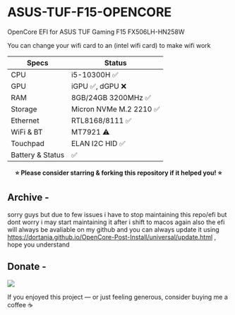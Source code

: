 # ASUS-TUF-F15-OPENCORE
OpenCore EFI for ASUS TUF Gaming F15 FX506LH-HN258W

You can change your wifi card to an (intel wifi card) to make wifi work
                    
Specs  | Status
------------- | -------------
CPU  | i5-10300H :white_check_mark:
GPU  | iGPU :white_check_mark:, dGPU :x:
RAM  | 8GB/24GB 3200MHz :white_check_mark: 
Storage  | Micron NVMe M.2 2210 :white_check_mark:
Ethernet  | RTL8168/8111 :white_check_mark:
WiFi & BT  | MT7921 :warning:
Touchpad  | ELAN I2C HID :white_check_mark:
Battery & Status | :white_check_mark:
<p align="center">
<b>⭐ Please consider starring & forking this repository if it helped you! ⭐</b>
</p>
    
 ## Archive -
sorry guys but due to few issues i have to stop maintaining this repo/efi but dont worry i may start maintaining it after i shift to macos again 
also the efi will always be avaliable on my github and you can always update it using https://dortania.github.io/OpenCore-Post-Install/universal/update.html , hope you understand

## Donate -
<a href="https://www.buymeacoffee.com/vinc3nt0"><img src="https://img.buymeacoffee.com/button-api/?text=Buy me a coffee&emoji=☕&slug=vinc3nt0&button_colour=FFDD00&font_colour=000000&font_family=Cookie&outline_colour=000000&coffee_colour=ffffff" /></a>

If you enjoyed this project — or just feeling generous, consider buying me a coffee ☕
